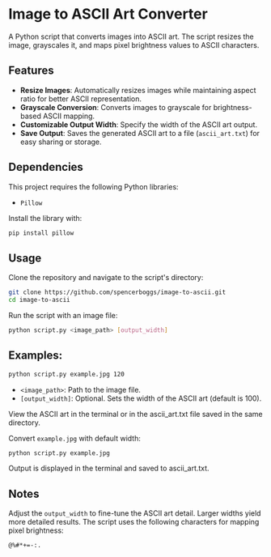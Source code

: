 # Image to ASCII Art Converter
A Python script that converts images into ASCII art. The script resizes the image, grayscales it, and maps pixel brightness values to ASCII characters.

## Features
* **Resize Images**: Automatically resizes images while maintaining aspect ratio for better ASCII representation.
* **Grayscale Conversion**: Converts images to grayscale for brightness-based ASCII mapping.
* **Customizable Output Width**: Specify the width of the ASCII art output.
* **Save Output**: Saves the generated ASCII art to a file (`ascii_art.txt`) for easy sharing or storage.

## Dependencies
This project requires the following Python libraries:
* `Pillow`

Install the library with:
```bash
pip install pillow
```

## Usage
Clone the repository and navigate to the script's directory:
```bash
git clone https://github.com/spencerboggs/image-to-ascii.git
cd image-to-ascii
```
Run the script with an image file:

```bash
python script.py <image_path> [output_width]
```

## Examples:
```bash
python script.py example.jpg 120
```
- `<image_path>`: Path to the image file.
- `[output_width]`: Optional. Sets the width of the ASCII art (default is 100).

View the ASCII art in the terminal or in the ascii_art.txt file saved in the same directory.

Convert `example.jpg` with default width:

```bash
python script.py example.jpg
```
Output is displayed in the terminal and saved to ascii_art.txt.

## Notes
Adjust the `output_width` to fine-tune the ASCII art detail. Larger widths yield more detailed results.
The script uses the following characters for mapping pixel brightness:
```
@%#*+=-:. 
```
